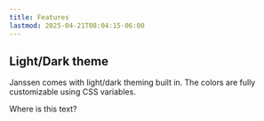 ```yaml
---
title: Features
lastmod: 2025-04-21T08:04:15-06:00
---
```


## Light/Dark theme

Janssen comes with light/dark theming built in. The colors are fully customizable using CSS variables.

Where is this text?